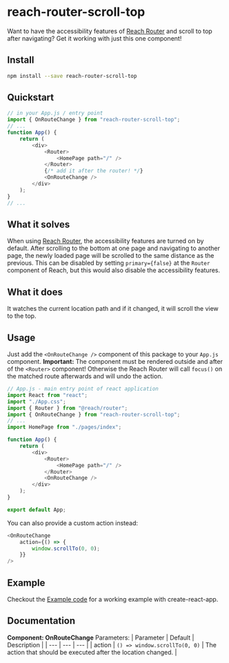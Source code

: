 # reach-router-scroll-top

Want to have the accessibility features of [Reach Router](https://reach.tech/) and scroll to top after navigating? Get it working with just this one component!

## Install

```sh
npm install --save reach-router-scroll-top
```

## Quickstart

```js
// in your App.js / entry point
import { OnRouteChange } from "reach-router-scroll-top";
// ...
function App() {
	return (
		<div>
			<Router>
				<HomePage path="/" />
			</Router>
			{/* add it after the router! */}
			<OnRouteChange />
		</div>
	);
}
// ...
```

## What it solves

When using [Reach Router](https://reach.tech/), the accessibility features are turned on by default. After scrolling to the bottom at one page and navigating to another page, the newly loaded page will be scrolled to the same distance as the previous.
This can be disabled by setting `primary={false}` at the `Router` component of Reach, but this would also disable the accessibility features.

## What it does

It watches the current location path and if it changed, it will scroll the view to the top.

## Usage

Just add the `<OnRouteChange />` component of this package to your `App.js` component.
**Important:** The component must be rendered outside and after of the `<Router>` component! Otherwise the Reach Router will call `focus()` on the matched route afterwards and will undo the action.

```js
// App.js - main entry point of react application
import React from "react";
import "./App.css";
import { Router } from "@reach/router";
import { OnRouteChange } from "reach-router-scroll-top";
// ...
import HomePage from "./pages/index";

function App() {
	return (
		<div>
			<Router>
				<HomePage path="/" />
			</Router>
			<OnRouteChange />
		</div>
	);
}

export default App;
```

You can also provide a custom action instead:

```js
<OnRouteChange
	action={() => {
		window.scrollTo(0, 0);
	}}
/>
```

## Example

Checkout the [Example code](https://github.com/DarkSmile92/reach-router-scroll-top/tree/main/example) for a working example with create-react-app.

## Documentation

**Component: OnRouteChange**
Parameters:
| Parameter | Default | Description |
| --- | --- | --- |
| action | `() => window.scrollTo(0, 0)` | The action that should be executed after the location changed. |
